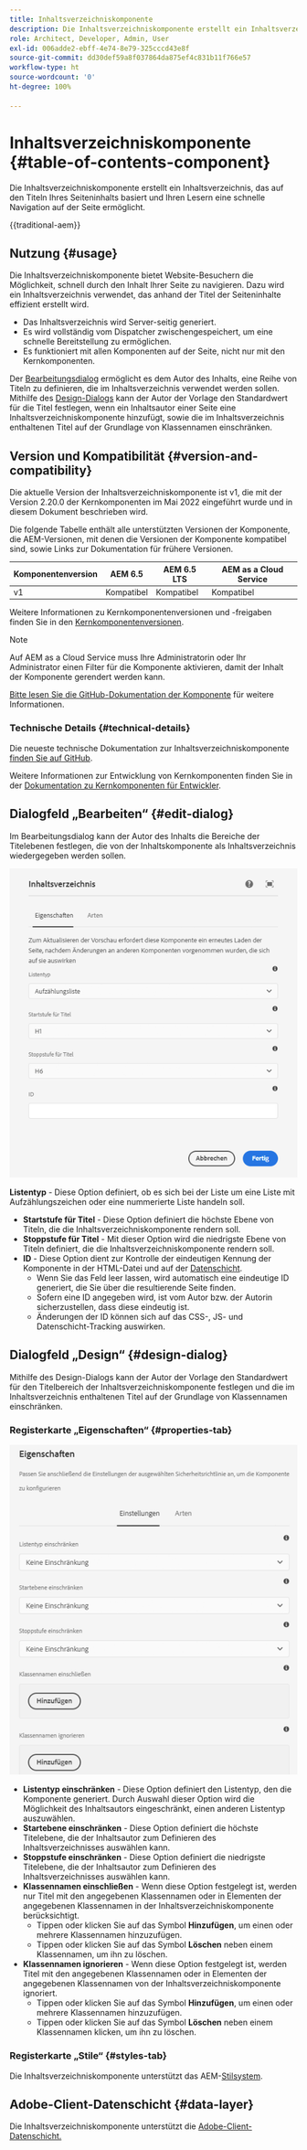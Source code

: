 ```yaml
---
title: Inhaltsverzeichniskomponente
description: Die Inhaltsverzeichniskomponente erstellt ein Inhaltsverzeichnis, das auf den Titeln Ihres Seiteninhalts basiert und Ihren Lesern eine schnelle Navigation auf der Seite ermöglicht.
role: Architect, Developer, Admin, User
exl-id: 006adde2-ebff-4e74-8e79-325cccd43e8f
source-git-commit: dd30def59a8f037864da875ef4c831b11f766e57
workflow-type: ht
source-wordcount: '0'
ht-degree: 100%

---
```



# Inhaltsverzeichniskomponente {#table-of-contents-component}

Die Inhaltsverzeichniskomponente erstellt ein Inhaltsverzeichnis, das auf den Titeln Ihres Seiteninhalts basiert und Ihren Lesern eine schnelle Navigation auf der Seite ermöglicht.

{{traditional-aem}}

## Nutzung {#usage}

Die Inhaltsverzeichniskomponente bietet Website-Besuchern die Möglichkeit, schnell durch den Inhalt Ihrer Seite zu navigieren. Dazu wird ein Inhaltsverzeichnis verwendet, das anhand der Titel der Seiteninhalte effizient erstellt wird.

* Das Inhaltsverzeichnis wird Server-seitig generiert.
* Es wird vollständig vom Dispatcher zwischengespeichert, um eine schnelle Bereitstellung zu ermöglichen.
* Es funktioniert mit allen Komponenten auf der Seite, nicht nur mit den Kernkomponenten.

Der [Bearbeitungsdialog](#edit-dialog) ermöglicht es dem Autor des Inhalts, eine Reihe von Titeln zu definieren, die im Inhaltsverzeichnis verwendet werden sollen. Mithilfe des [Design-Dialogs](#design-dialog) kann der Autor der Vorlage den Standardwert für die Titel festlegen, wenn ein Inhaltsautor einer Seite eine Inhaltsverzeichniskomponente hinzufügt, sowie die im Inhaltsverzeichnis enthaltenen Titel auf der Grundlage von Klassennamen einschränken.

## Version und Kompatibilität {#version-and-compatibility}

Die aktuelle Version der Inhaltsverzeichniskomponente ist v1, die mit der Version 2.20.0 der Kernkomponenten im Mai 2022 eingeführt wurde und in diesem Dokument beschrieben wird.

Die folgende Tabelle enthält alle unterstützten Versionen der Komponente, die AEM-Versionen, mit denen die Versionen der Komponente kompatibel sind, sowie Links zur Dokumentation für frühere Versionen.

| Komponentenversion | AEM 6.5 | AEM 6.5 LTS | AEM as a Cloud Service |
|---|---|---|---|
| v1 | Kompatibel | Kompatibel | Kompatibel |

Weitere Informationen zu Kernkomponentenversionen und -freigaben finden Sie in den [Kernkomponentenversionen](/help/versions.md).

>[!NOTE]
>
>Auf AEM as a Cloud Service muss Ihre Administratorin oder Ihr Administrator einen Filter für die Komponente aktivieren, damit der Inhalt der Komponente gerendert werden kann.
>
>[Bitte lesen Sie die GitHub-Dokumentation der Komponente](https://adobe.com/go/aem_cmp_tech_tableofcontents_v1) für weitere Informationen.

### Technische Details {#technical-details}

Die neueste technische Dokumentation zur Inhaltsverzeichniskomponente [finden Sie auf GitHub](https://adobe.com/go/aem_cmp_tech_tableofcontents_v1).

Weitere Informationen zur Entwicklung von Kernkomponenten finden Sie in der [Dokumentation zu Kernkomponenten für Entwickler](/help/developing/overview.md).

## Dialogfeld „Bearbeiten“ {#edit-dialog}

Im Bearbeitungsdialog kann der Autor des Inhalts die Bereiche der Titelebenen festlegen, die von der Inhaltskomponente als Inhaltsverzeichnis wiedergegeben werden sollen.

![Bearbeitungsdialog der Inhaltsverzeichniskomponente](/help/assets/tableofcontents-edit.png)

**Listentyp** - Diese Option definiert, ob es sich bei der Liste um eine Liste mit Aufzählungszeichen oder eine nummerierte Liste handeln soll.
* **Startstufe für Titel** - Diese Option definiert die höchste Ebene von Titeln, die die Inhaltsverzeichniskomponente rendern soll.
* **Stoppstufe für Titel** - Mit dieser Option wird die niedrigste Ebene von Titeln definiert, die die Inhaltsverzeichniskomponente rendern soll.
* **ID** - Diese Option dient zur Kontrolle der eindeutigen Kennung der Komponente in der HTML-Datei und auf der [Datenschicht](/help/developing/data-layer/overview.md).
   * Wenn Sie das Feld leer lassen, wird automatisch eine eindeutige ID generiert, die Sie über die resultierende Seite finden.
   * Sofern eine ID angegeben wird, ist vom Autor bzw. der Autorin sicherzustellen, dass diese eindeutig ist.
   * Änderungen der ID können sich auf das CSS-, JS- und Datenschicht-Tracking auswirken.

## Dialogfeld „Design“ {#design-dialog}

Mithilfe des Design-Dialogs kann der Autor der Vorlage den Standardwert für den Titelbereich der Inhaltsverzeichniskomponente festlegen und die im Inhaltsverzeichnis enthaltenen Titel auf der Grundlage von Klassennamen einschränken.

### Registerkarte „Eigenschaften“ {#properties-tab}

![Design-Dialog der Schnellsuch-Komponente](/help/assets/tableofcontents-design.png)

* **Listentyp einschränken** - Diese Option definiert den Listentyp, den die Komponente generiert. Durch Auswahl dieser Option wird die Möglichkeit des Inhaltsautors eingeschränkt, einen anderen Listentyp auszuwählen.
* **Startebene einschränken** - Diese Option definiert die höchste Titelebene, die der Inhaltsautor zum Definieren des Inhaltsverzeichnisses auswählen kann.
* **Stoppstufe einschränken** - Diese Option definiert die niedrigste Titelebene, die der Inhaltsautor zum Definieren des Inhaltsverzeichnisses auswählen kann.
* **Klassennamen einschließen** - Wenn diese Option festgelegt ist, werden nur Titel mit den angegebenen Klassennamen oder in Elementen der angegebenen Klassennamen in der Inhaltsverzeichniskomponente berücksichtigt.
   * Tippen oder klicken Sie auf das Symbol **Hinzufügen**, um einen oder mehrere Klassennamen hinzuzufügen.
   * Tippen oder klicken Sie auf das Symbol **Löschen** neben einem Klassennamen, um ihn zu löschen.
* **Klassennamen ignorieren** - Wenn diese Option festgelegt ist, werden Titel mit den angegebenen Klassennamen oder in Elementen der angegebenen Klassennamen von der Inhaltsverzeichniskomponente ignoriert.
   * Tippen oder klicken Sie auf das Symbol **Hinzufügen**, um einen oder mehrere Klassennamen hinzuzufügen.
   * Tippen oder klicken Sie auf das Symbol **Löschen** neben einem Klassennamen klicken, um ihn zu löschen.

### Registerkarte „Stile“ {#styles-tab}

Die Inhaltsverzeichniskomponente unterstützt das AEM-[Stilsystem](/help/get-started/authoring.md#component-styling).

## Adobe-Client-Datenschicht {#data-layer}

Die Inhaltsverzeichniskomponente unterstützt die [Adobe-Client-Datenschicht.](/help/developing/data-layer/overview.md)
